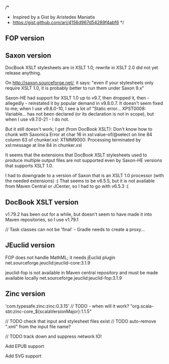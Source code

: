 /*
 * Inspired by a Gist by Aristedes Maniatis
 * https://gist.github.com/ari/4156d967d54289f4abf6
 */

## FOP version

## Saxon version

DocBook XSLT stylesheets are in XSLT 1.0; rewrite in XSLT 2.0 did not yet release anything.

On http://saxon.sourceforge.net/, it says:
   "even if your stylesheets only require XSLT 1.0, it is probably better to run them under Saxon 9.x"

Saxon-HE had support for XSLT 1.0 up to v9.7, then dropped it, then - allegedly - reinstated it
by popular demand in v9.8.0.7. It doesn't seem fixed to me; when I use v9.8.0-10, I see a lot of
   "Static error... XPST0008: Variable... has not been declared (or its declaration is not in scope),
 but when I use v9.7.0-21 - I do not.

But it still doesn't work; I get (from DocBook XSLT):
   Don't know how to chunk with Saxonica
   Error at char 16 in xsl:value-of/@select on line 84 column 63 of chunker.xsl:
   XTMM9000: Processing terminated by xsl:message at line 84 in chunker.xsl

 It seems that the extensions that DocBook XSLT stylesheets used to produce multiple output files are
 not supported even by Saxon-HE versions that supports XSLT 1.0.

 I had to downgrade to a version of Saxon that is an XSLT 1.0 processor (with the needed extensions) :(
 That seems to be v6.5.5, but it is not available from Maven Central or JCenter, so I had to go with v6.5.3 :(


## DocBook XSLT version

v1.79.2 has been out for a while, but doesn't seem to have made it into Maven repositories, so I use v1.79.1


// Task classes can not be 'final' - Gradle needs to create a proxy...

## JEuclid version

FOP does not handle MathML; it needs jEuclid plugin
net.sourceforge.jeuclid:jeuclid-core:3.1.9

jeuclid-fop is not available in Maven central repository and must be made available locally
net.sourceforge.jeuclid:jeuclid-fop:3.1.9


## Zinc version
'com.typesafe.zinc:zinc:0.3.15'
 // TODO - when will it work? "org.scala-sbt:zinc-core_${scalaVersionMajor}:1.1.5"
 
 
 
// TODO check that input and stylesheet files exist
// TODO auto-remove ".xml" from the input file name?


// TODO track down and suppress network IO!


Add EPUB support

Add SVG support
